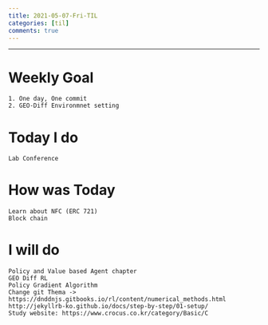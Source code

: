 ```yaml
---
title: 2021-05-07-Fri-TIL
categories: [til]
comments: true
---
```

-------------------------------------------------------------------------------

# Weekly Goal
```
1. One day, One commit
2. GEO-Diff Environmnet setting
```


# Today I do
```
Lab Conference
```

# How was Today
```
Learn about NFC (ERC 721)
Block chain
```

# I will do
```
Policy and Value based Agent chapter 
GEO Diff RL 
Policy Gradient Algorithm
Change git Thema -> https://dnddnjs.gitbooks.io/rl/content/numerical_methods.html
http://jekyllrb-ko.github.io/docs/step-by-step/01-setup/
Study website: https://www.crocus.co.kr/category/Basic/C
```

